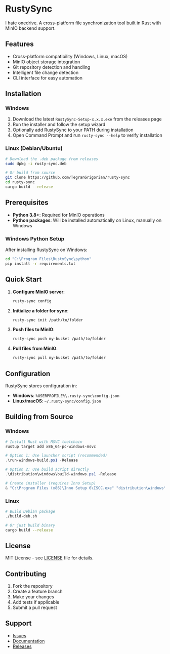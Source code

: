 # RustySync

I hate onedrive. A cross-platform file synchronization tool built in Rust with MinIO backend support.

## Features

- Cross-platform compatibility (Windows, Linux, macOS)
- MinIO object storage integration
- Git repository detection and handling
- Intelligent file change detection
- CLI interface for easy automation

## Installation

### Windows
1. Download the latest `RustySync-Setup-x.x.x.exe` from the releases page
2. Run the installer and follow the setup wizard
3. Optionally add RustySync to your PATH during installation
4. Open Command Prompt and run `rusty-sync --help` to verify installation

### Linux (Debian/Ubuntu)
```bash
# Download the .deb package from releases
sudo dpkg -i rusty-sync.deb

# Or build from source
git clone https://github.com/TegranGrigorian/rusty-sync
cd rusty-sync
cargo build --release
```

## Prerequisites

- **Python 3.8+**: Required for MinIO operations
- **Python packages**: Will be installed automatically on Linux, manually on Windows

### Windows Python Setup
After installing RustySync on Windows:
```cmd
cd "C:\Program Files\RustySync\python"
pip install -r requirements.txt
```

## Quick Start

1. **Configure MinIO server**:
   ```bash
   rusty-sync config
   ```

2. **Initialize a folder for sync**:
   ```bash
   rusty-sync init /path/to/folder
   ```

3. **Push files to MinIO**:
   ```bash
   rusty-sync push my-bucket /path/to/folder
   ```

4. **Pull files from MinIO**:
   ```bash
   rusty-sync pull my-bucket /path/to/folder
   ```

## Configuration

RustySync stores configuration in:
- **Windows**: `%USERPROFILE%\.rusty-sync\config.json`
- **Linux/macOS**: `~/.rusty-sync/config.json`

## Building from Source

### Windows
```powershell
# Install Rust with MSVC toolchain
rustup target add x86_64-pc-windows-msvc

# Option 1: Use launcher script (recommended)
.\run-windows-build.ps1 -Release

# Option 2: Use build script directly
.\distribution\windows\build-windows.ps1 -Release

# Create installer (requires Inno Setup)
& "C:\Program Files (x86)\Inno Setup 6\ISCC.exe" "distribution\windows\installer.iss"
```

### Linux
```bash
# Build Debian package
./build-deb.sh

# Or just build binary
cargo build --release
```

## License

MIT License - see [LICENSE](LICENSE) file for details.

## Contributing

1. Fork the repository
2. Create a feature branch
3. Make your changes
4. Add tests if applicable
5. Submit a pull request

## Support

- [Issues](https://github.com/TegranGrigorian/rusty-sync/issues)
- [Documentation](docs/)
- [Releases](https://github.com/TegranGrigorian/rusty-sync/releases)
